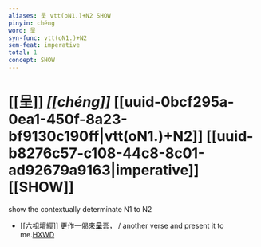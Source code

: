 ```yaml
---
aliases: 呈 vtt(oN1.)+N2 SHOW
pinyin: chéng
word: 呈
syn-func: vtt(oN1.)+N2
sem-feat: imperative
total: 1
concept: SHOW 
---
```

# [[呈]] *[[chéng]]*  [[uuid-0bcf295a-0ea1-450f-8a23-bf9130c190ff|vtt(oN1.)+N2]] [[uuid-b8276c57-c108-44c8-8c01-ad92679a9163|imperative]] [[SHOW]]
show the contextually determinate N1 to N2
 - [[六祖壇經]] 更作一偈來**呈**吾， / another verse and present it to me.[HXWD](https://hxwd.org/textview.html?location=KR6q0082_T_001-0337c.55)